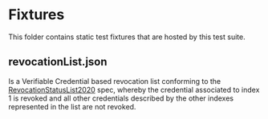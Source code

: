# Fixtures

This folder contains static test fixtures that are hosted by this test suite.

## revocationList.json

Is a Verifiable Credential based revocation list conforming to the [RevocationStatusList2020](https://w3c-ccg.github.io/vc-status-rl-2020/) spec, whereby the credential associated to index 1 is revoked and all other credentials described by the other indexes represented in the list are not revoked.